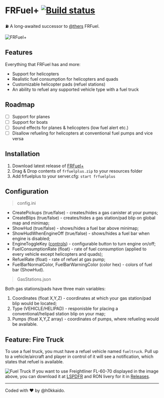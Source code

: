 # FRFuel+ [![Build status](https://ci.appveyor.com/api/projects/status/6av9yiw44f8w66i9?svg=true)](https://ci.appveyor.com/project/h0kkaido/frfuel-plus)
:fuelpump: A long-awaited successor to [@thers](https://github.com/thers/FRFuel) FRFuel.

![FRFuel+](https://i.imgur.com/QUdmaW5.png)

## Features

Everything that FRFuel has and more:
+ Support for helicopters
+ Realistic fuel consumption for helicopters and quads
+ Customizable helicopter pads (refuel stations)
+ An ability to refuel any supported vehicle type with a fuel truck

## Roadmap

- [ ] Support for planes
- [ ] Support for boats
- [ ] Sound effects for planes & helicopters (low fuel alert etc.)
- [ ] Disallow refueling for helicopters at conventional fuel pumps and vice versa

## Installation
1. Download latest release of [FRFuel+](https://github.com/h0kkaido/frfuel-plus/releases/latest)
2. Drag & Drop contents of `frfuelplus.zip` to your resources folder
3. Add frfuelplus to your server.cfg: `start frfuelplus`

## Configuration
> config.ini
+ CreatePickups (true/false) - creates/hides a gas canister at your pumps;
+ CreateBlips (true/false) - creates/hides a gas station/pad blip on global map and minimap;
+ ShowHud (true/false) - shows/hides a fuel bar above minimap;
+ ShowHudWhenEngineOff (true/false) - shows/hides a fuel bar when engine is disabled;
+ EngineToggleKey ([controls](https://docs.fivem.net/game-references/controls/)) - configurable button to turn engine on/off;
+ FuelConsumptionRate (float) - rate of fuel consumption (applied to every vehicle except helicopters and quads);
+ RefuelRate (float) - rate of refuel at gas pump;
+ FuelBarNormalColor, FuelBarWarningColor (color hex) - colors of fuel bar (ShowHud).

> GasStations.json

Both gas stations/pads have three main variables:
1. Coordinates (float X,Y,Z) - coordinates at which your gas station/pad blip would be located;
2. Type (VEHICLE/HELIPAD) - responisble for placing a conventional/helipad station blip on your map;
3. Pumps (float X,Y,Z array) - coordinates of pumps, where refueling would be available.

## Feature: Fire Truck
To use a fuel truck, you must have a refuel vehicle named `fueltruck`. Pull up to a vehicle/aircraft and player in control of it will see a notification, which states that refuel is available.

![Fuel Truck](https://i.imgur.com/2AnWgrO.png)
If you want to use Freightliner FL-60-70 displayed in the image above, you can download it at [LSPDFR](https://www.lcpdfr.com/files/file/21804-freightliner-fl-60-70-fire-mini-pack-non-els-templated/) and RON livery for it in [Releases](https://github.com/h0kkaido/frfuel-plus/releases/tag/fueltruck).

---
Coded with :heart: by @h0kkaido.
